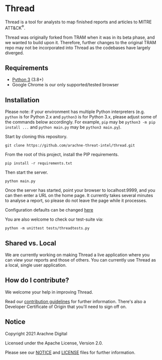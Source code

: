 <!-- NOTICE: As required by the Apache License v2.0, this notice is to state this file has been modified by Arachne Digital -->

# Thread

Thread is a tool for analysts to map finished reports and articles to MITRE ATT&CK<sup>®</sup>.

Thread was originally forked from TRAM when it was in its beta phase, and we wanted to build upon it. Therefore, further changes to the original TRAM repo may not be incorporated into Thread as the codebases have largely diverged. 

## Requirements
- [Python 3](https://www.python.org/) (3.8+)
- Google Chrome is our only supported/tested browser

## Installation

Please note: if your environment has multiple Python interpreters (e.g. `python` is for Python 2.x and `python3` is for Python 3.x, please adjust some of the commands below accordingly. For example, `pip` may be `python3 -m pip install ...` and `python main.py` may be `python3 main.py`).

Start by cloning this repository.
```
git clone https://github.com/arachne-threat-intel/thread.git
```
From the root of this project, install the PIP requirements.
```
pip install -r requirements.txt
```
Then start the server.
```
python main.py
```
Once the server has started, point your browser to localhost:9999, and you can then enter a URL on the home page.
It currently takes several minutes to analyse a report, so please do not leave the page while it processes.

Configuration defaults can be changed [here](https://github.com/arachne-threat-intel/thread/wiki/Thread-Configuration)

You are also welcome to check our test-suite via:
```
python -m unittest tests/threadtests.py
```

## Shared vs. Local
We are currently working on making Thread a live application where you can view your reports and those of others. You can currently use Thread as a local, single user application. 

## How do I contribute?

We welcome your help in improving Thread.

Read our [contribution guidelines](CONTRIBUTING.md) for further information. There's also a Developer Certificate of Origin that you'll need to sign off on.

## Notice

Copyright 2021 Arachne Digital

Licensed under the Apache License, Version 2.0.

Please see our [NOTICE](NOTICE.txt) and [LICENSE](LICENSE.txt) files for further information. 
